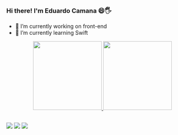 ### Hi there! I'm Eduardo Camana 😄🖐

- 🔭 I’m currently working on front-end
- 🌱 I’m currently learning Swift
 
 <div align="center">
  <a href="https://github.com/camana98">
  <img height="180em" src="https://github-readme-stats.vercel.app/api?username=camana98&show_icons=true&theme=blue-green&include_all_commits=true&count_private=true"/>
  <img height="180em" src="https://github-readme-stats.vercel.app/api/top-langs/?username=camana98&layout=compact&langs_count=7&theme=blue-green"/>
</div>
  

  
  ##
  
  <div>
    <a href="https://instagram.com/e.camana_" target="_blank"><img src="https://img.shields.io/badge/-Instagram-%23E4405F?style=for-the-badge&logo=instagram&logoColor=white" target="_blank"></a>
    <a href = "mailto:camana98@gmail.com"><img src="https://img.shields.io/badge/-Gmail-%23333?style=for-the-badge&logo=gmail&logoColor=white" target="_blank"></a>
    <a href="https://www.linkedin.com/in/eduardocamana" target="_blank"><img src="https://img.shields.io/badge/-LinkedIn-%230077B5?style=for-the-badge&logo=linkedin&logoColor=white" target="_blank"></a> 
  </div>
